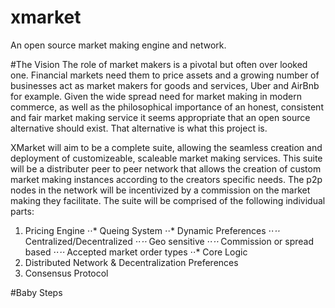 # xmarket
An open source market making engine and network. 

#The Vision
The role of market makers is a pivotal but often over looked one. Financial markets need them to price assets and a growing number of businesses act as market makers for goods and services, Uber and AirBnb for example. Given the wide spread need for market making in modern commerce, as well as the philosophical importance of an honest, consistent and fair market making service it seems appropriate that an open source alternative should exist. That alternative is what this project is. 

XMarket will aim to be a complete suite, allowing the seamless creation and deployment of customizeable, scaleable market making services. This suite will be a distributer peer to peer network that allows the creation of custom market making instances according to the creators specific needs. The p2p nodes in the network will be incentivized by a commission on the market making they facilitate. The suite will be comprised of the following individual parts:

1. Pricing Engine
⋅⋅* Queing System
⋅⋅* Dynamic Preferences
⋅⋅*⋅⋅* Centralized/Decentralized
⋅⋅*⋅⋅* Geo sensitive
⋅⋅*⋅⋅* Commission or spread based
⋅⋅*⋅⋅* Accepted market order types 
⋅⋅* Core Logic
2. Distributed Network & Decentralization Preferences
3. Consensus Protocol

#Baby Steps
